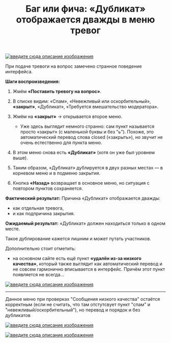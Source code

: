 ﻿---
title: "Баг или фича: &#171;Дубликат&#187; отображается дважды в меню тревог"
se.owner.user_id: 264178
se.owner.display_name: "Dev18"
se.owner.link: "https://ru.meta.stackoverflow.com/users/264178/dev18"
se.link: "https://ru.meta.stackoverflow.com/questions/14694/%d0%91%d0%b0%d0%b3-%d0%b8%d0%bb%d0%b8-%d1%84%d0%b8%d1%87%d0%b0-%d0%94%d1%83%d0%b1%d0%bb%d0%b8%d0%ba%d0%b0%d1%82-%d0%be%d1%82%d0%be%d0%b1%d1%80%d0%b0%d0%b6%d0%b0%d0%b5%d1%82%d1%81%d1%8f-%d0%b4%d0%b2%d0%b0%d0%b6%d0%b4%d1%8b-%d0%b2-%d0%bc%d0%b5%d0%bd%d1%8e-%d1%82%d1%80%d0%b5%d0%b2%d0%be%d0%b3"
se.question_id: 14694
se.post_type: question
---
<p><a href="https://i.sstatic.net/pBlSzbrf.png" rel="nofollow noreferrer"><img src="https://i.sstatic.net/pBlSzbrf.png" alt="введите сюда описание изображения" /></a></p>
<p>При подаче тревоги на вопрос замечено странное поведение интерфейса.</p>
<p><strong>Шаги воспроизведения:</strong></p>
<ol>
<li><p>Жмём <strong>«Поставить тревогу на вопрос»</strong>.</p>
</li>
<li><p>В списке видим: «Спам», «Невежливый или оскорбительный», <strong>«закрыт»</strong>, «Дубликат», «Требуется вмешательство модератора».</p>
</li>
<li><p>Жмём на <strong>«закрыт»</strong> → открывается второе меню.</p>
<ul>
<li>Уже здесь выглядит немного странно: сам пункт называется просто «закрыт» (с маленькой буквы и без &quot;ь&quot;). Похоже, это автоматический перевод слова closed («закрыть»), но звучит не очень естественно для пункта меню.</li>
</ul>
</li>
<li><p>В этом меню снова есть <strong>«Дубликат»</strong> (хотя он уже был уровнем выше).</p>
</li>
<li><p>Таким образом, «Дубликат» дублируется в двух разных местах — в корневом меню и в подменю закрытия.</p>
</li>
<li><p>Кнопка <strong>«Назад»</strong> возвращает в основное меню, но ситуация с повтором пунктов сохраняется.</p>
</li>
</ol>
<p><strong>Фактический результат:</strong>
Причина «Дубликат» отображается дважды:</p>
<ul>
<li>как отдельная тревога,</li>
<li>и как подпричина закрытия.</li>
</ul>
<p><strong>Ожидаемый результат:</strong>
«Дубликат» должен находиться только в одном месте.</p>
<p>Такое дублирование кажется лишним и может путать участников.</p>
<p>Дополнительно стоит отметить:</p>
<ul>
<li>на основном сайте есть ещё пункт <strong>«удалён из-за низкого качества»</strong>, который также выглядит как автоматический перевод и не совсем гармонично вписывается в интерфейс. Причём этот пункт появляется не всегда...</li>
</ul>
<p><a href="https://i.sstatic.net/8Ms4bmjT.png" rel="nofollow noreferrer"><img src="https://i.sstatic.net/8Ms4bmjT.png" alt="введите сюда описание изображения" /></a></p>
<hr />
<p>Данное меню при проверках &quot;Сообщения низкого качества&quot; остаётся корректным (если не считать, что там отстутсвует пункт &quot;спам&quot; и &quot;невежливый/оскорбительный&quot;), но перевод и порядок и без дубликатов</p>
<p><a href="https://i.sstatic.net/mLh14XaD.png" rel="nofollow noreferrer"><img src="https://i.sstatic.net/mLh14XaD.png" alt="введите сюда описание изображения" /></a></p>
<p><a href="https://i.sstatic.net/KPYNl8TG.png" rel="nofollow noreferrer"><img src="https://i.sstatic.net/KPYNl8TG.png" alt="введите сюда описание изображения" /></a></p>
